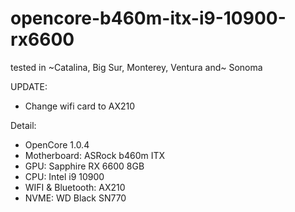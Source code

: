 # opencore-b460m-itx-i9-10900-rx6600

tested in ~Catalina, Big Sur, Monterey, Ventura and~ Sonoma

UPDATE: 
  - Change wifi card to AX210


Detail:
- OpenCore 1.0.4
- Motherboard: ASRock b460m ITX
- GPU: Sapphire RX 6600 8GB
- CPU: Intel i9 10900
- WIFI & Bluetooth: AX210
- NVME: WD Black SN770
